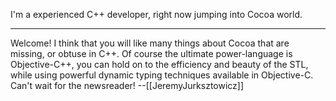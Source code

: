 

I'm a experienced C++ developer, right now jumping into Cocoa world.

----

Welcome! I think that you will like many things about Cocoa that are missing, or obtuse in C++. Of course the ultimate power-language is Objective-C++, you can hold on to the efficiency and beauty of the STL, while using powerful dynamic typing techniques available in Objective-C. Can't wait for the newsreader! --[[JeremyJurksztowicz]]